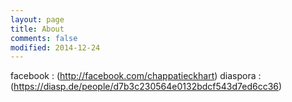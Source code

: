 ```yaml
---
layout: page
title: About 
comments: false
modified: 2014-12-24
---
```

facebook : (http://facebook.com/chappatieckhart)
diaspora : (https://diasp.de/people/d7b3c230564e0132bdcf543d7ed6cc36)
